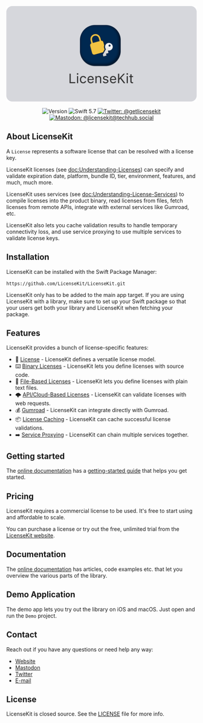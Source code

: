 <p align="center">
    <img src ="Resources/Logo_GitHub.png" alt="LicenseKit Logo" title="LicenseKit" width=600 />
</p>

<p align="center">
    <img src="https://img.shields.io/github/v/release/LicenseKit/LicenseKit?color=%2300550&sort=semver" alt="Version" />
    <img src="https://img.shields.io/badge/Swift-5.7-orange.svg" alt="Swift 5.7" />
    <a href="https://twitter.com/getlicensekit">
        <img src="https://img.shields.io/twitter/url?label=Twitter&style=social&url=https%3A%2F%2Ftwitter.com%2Fgetlicensekit" alt="Twitter: @getlicensekit" title="Twitter: @getlicensekit" />
    </a>
    <a href="https://techhub.social/@licensekit">
        <img src="https://img.shields.io/mastodon/follow/109340846532086151?domain=https%3A%2F%2Ftechhub.social&label=Mastodon&style=social" alt="Mastodon: @licensekit@techhub.social" title="Mastodon: @licensekit@techhub.social" />
    </a>
</p>



## About LicenseKit

A ``License`` represents a software license that can be resolved with a license key.

LicenseKit licenses (see <doc:Understanding-Licenses>) can specify and validate expiration date, platform, bundle ID, tier, environment, features, and much, much more.

LicenseKit uses services (see <doc:Understanding-License-Services>) to compile licenses into the product binary, read licenses from files, fetch licenses from remote APIs, integrate with external services like Gumroad, etc.

LicenseKit also lets you cache validation results to handle temporary connectivity loss, and use service proxying to use multiple services to validate license keys.



## Installation

LicenseKit can be installed with the Swift Package Manager:

```
https://github.com/LicenseKit/LicenseKit.git
```

LicenseKit only has to be added to the main app target. If you are using LicenseKit with a library, make sure to set up your Swift package so that your users get both your library and LicenseKit when fetching your package.



## Features

LicenseKit provides a bunch of license-specific features:

* 📜 [License][Licenses] - LicenseKit defines a versatile license model.
* ⌨️ [Binary Licenses][License-Services] - LicenseKit lets you define licenses with source code.
* 📄 [File-Based Licenses][License-Services] - LicenseKit lets you define licenses with plain text files.
* 🌩️ [API/Cloud-Based Licenses][License-Services] - LicenseKit can validate licenses with web requests.
* 💰 [Gumroad][License-Services] - LicenseKit can integrate directly with Gumroad.
* 📦 [License Caching][License-Services] - LicenseKit can cache successful license validations.
* ➡️ [Service Proxying][License-Services] - LicenseKit can chain multiple services together.



## Getting started

The [online documentation][Documentation] has a [getting-started guide][Getting-Started] that helps you get started.



## Pricing

LicenseKit requires a commercial license to be used. It's free to start using and affordable to scale.

You can purchase a license or try out the free, unlimited trial from the [LicenseKit website][Website].



## Documentation

The [online documentation][Documentation] has articles, code examples etc. that let you overview the various parts of the library.



## Demo Application

The demo app lets you try out the library on iOS and macOS. Just open and run the `Demo` project.



## Contact

Reach out if you have any questions or need help any way:

* [Website][Website]
* [Mastodon][Mastodon]
* [Twitter][Twitter]
* [E-mail][Email]



## License

LicenseKit is closed source. See the [LICENSE][License] file for more info.



[Email]: mailto:info@kankoda.com
[Website]: https://kankoda.com/licensekit
[Twitter]: https://twitter.com/kankodahq
[Mastodon]: https://mastodon.social/@kankoda

[Documentation]: https://licensekit.github.io/LicenseKit/documentation/licensekit/
[Getting-Started]: https://licensekit.github.io/LicenseKit/documentation/licensekit/getting-started
[License]: https://github.com/LicenseKit/LicenseKit/blob/main/LICENSE

[Licenses]: https://kankoda.github.io/LicenseKit/documentation/licensekit/understanding-licenses
[License-Errors]: https://kankoda.github.io/LicenseKit/documentation/licensekit/understanding-license-errors
[License-Services]: https://kankoda.github.io/LicenseKit/documentation/licensekit/understanding-license-services
